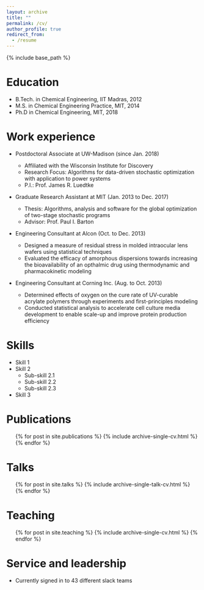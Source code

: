 ```yaml
---
layout: archive
title: ""
permalink: /cv/
author_profile: true
redirect_from:
  - /resume
---
```


{% include base_path %}

Education
======
* B.Tech. in Chemical Engineering, IIT Madras, 2012
* M.S. in Chemical Engineering Practice, MIT, 2014
* Ph.D in Chemical Engineering, MIT, 2018

Work experience
======
* Postdoctoral Associate at UW-Madison (since Jan. 2018)
  * Affiliated with the Wisconsin Institute for Discovery
  * Research Focus: Algorithms for data-driven stochastic optimization with application to power systems
  * P.I.: Prof. James R. Luedtke

* Graduate Research Assistant at MIT (Jan. 2013 to Dec. 2017)
  * Thesis: Algorithms, analysis and software for the global optimization of two-stage stochastic programs
  * Advisor: Prof. Paul I. Barton
  
* Engineering Consultant at Alcon (Oct. to Dec. 2013)
  * Designed a measure of residual stress in molded intraocular lens wafers using statistical techniques
  * Evaluated the efficacy of amorphous dispersions towards increasing the bioavailability of an opthalmic drug using thermodynamic and pharmacokinetic modeling
  
* Engineering Consultant at Corning Inc. (Aug. to Oct. 2013)
  * Determined effects of oxygen on the cure rate of UV-curable acrylate polymers through experiments and first-principles modeling
  * Conducted statistical analysis to accelerate cell culture media development to enable scale-up and improve protein production efficiency
  
Skills
======
* Skill 1
* Skill 2
  * Sub-skill 2.1
  * Sub-skill 2.2
  * Sub-skill 2.3
* Skill 3

Publications
======
  <ul>{% for post in site.publications %}
    {% include archive-single-cv.html %}
  {% endfor %}</ul>
  
Talks
======
  <ul>{% for post in site.talks %}
    {% include archive-single-talk-cv.html %}
  {% endfor %}</ul>
  
Teaching
======
  <ul>{% for post in site.teaching %}
    {% include archive-single-cv.html %}
  {% endfor %}</ul>
  
Service and leadership
======
* Currently signed in to 43 different slack teams
